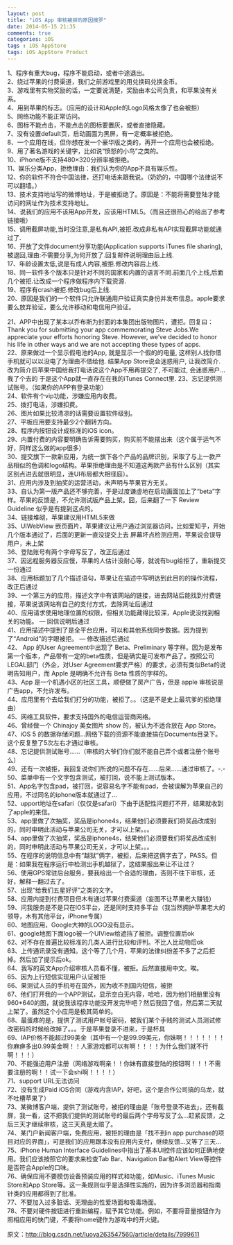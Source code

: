 ```yaml
---
layout: post
title: "iOS App 审核被拒的原因搜罗"
date: 2014-05-15 21:35
comments: true
categories: iOS
tags : iOS AppStore
tags: iOS AppStore Product
---
```


1、程序有重大bug，程序不能启动，或者中途退出。   
2、绕过苹果的付费渠道，我们之前游戏里的用兑换码兑换金币。  
3、游戏里有实物奖励的话，一定要说清楚，奖励由本公司负责，和苹果没有关系。  
4、用到苹果的标志。（应用的设计和Apple的Logo风格太像了也会被拒）  
5、网络功能不能正常访问。    
6、图标不能点击，不能点击的图标要置灰，或者直接隐藏。  
7、没有设置default页，启动画面为黑屏，有一定概率被拒绝。  
8、一个应用在线，但你想在发一个豪华版之类的，再开一个应用也会被拒绝。  
9、用了著名游戏的关键字，比如说“愤怒的小鸟”之类的。  
10、iPhone版不支持480×320分辨率被拒绝。  
11、娱乐分类App，拒绝理由：我们认为你的App不具有娱乐性。  
12、你的软件不符合中国法律，还打电话来跟我说。（奶奶的，中国哪个法律说不可以翻墙。）  
13、技术支持地址写的微博地址，于是被拒绝了。原因是：不能将需要登陆才能访问的网址作为技术支持地址。  
14、说我们的应用不该用App开发，应该用HTML5。（而且还很热心的给出了参考链接哦）  
15、调用截屏功能,当时没注意,是私有API,被拒.改成非私有API实现截屏功能就通过了.  
16、开放了文件document分享功能(Application supports iTunes file sharing),被退回,理由:不需要分享,为何开放了.回复邮件说明理由后上线.  
17、年龄设置太低,说是有成人内容,被拒.修改内容后上线.  
18、同一软件多个版本只是针对不同的国家和内置的语言不同.前面几个上线,后面几个被拒.让改成一个程序做程序内下载资源.  
19、程序有crash被拒.修改bug后上线.  
20、原因是我们的一个软件只允许联通用户验证真实身份并发布信息。apple要求要么放弃验证，要么允许移动和电信用户验证。  
<!-- more -->
21、APP中出现了某本以乔布斯为封面的本集团出版物图片，遭拒。回复曰：Thank you for submitting your app commemorating Steve Jobs.We appreciate your efforts honoring Steve. However, we’ve decided to honor his life in other ways and we are not accepting these types of apps.  
22、原来做过一个显示假电池的App, 就是显示一个假的的电量, 这样别人找你借手机就可以以没电了为理由不借给他. 结果App Store说会迷惑用户, 让我改简介. 改为简介后苹果中国给我打电话说这个App不用再提交了, 不可能过, 会迷惑用户… 我了个去的 于是这个App就一直存在在我的iTunes Connect里.
23、忘记提供测试账号。（如果你的APP有登录功能）  
24、软件有个vip功能，涉嫌应用内收费。  
25、拨打电话，涉嫌扣费。  
26、图片如果比较清凉的话需要设置软件级别。  
27、平板应用要支持最少2个翻转方向。  
28、程序内按钮设计成标准的iOS icon。  
29、内置付费的内容要明确告诉需要购买，购买前不能摆出来（这个属于运气不好，同样这么做的app很多）  
30、提交旗下一款新应用，为统一旗下各个产品的品牌识别，采取了与上一款产品相似的色调和logo结构。苹果拒绝理由是不知道这两款产品有什么区别（其实区别点进去就很明显，连UI布局都大相径庭）。  
31、应用内涉及到抽奖的运营活动，未声明与苹果官方无关。  
33、自认为第一版产品还不够完善，于是过度谦虚地在启动画面加上了“beta”字样。苹果的反馈是，不允许测试版产品上架。囧，后来翻了一下 Review Guideline 似乎是有提到这点的。  
34、链接堆砌，苹果建议用HTML5来做  
35、UIWebView 嵌页面片，苹果建议让用户通过浏览器访问，比如爱知乎，开始几个版本通过了，后面的更新一直没提交上去
屏幕坏点检测应用，苹果说会误导用户，未上架  
36、登陆账号有两个字母写反了，改正后通过  
37、因远程服务器反应慢，苹果的人估计没耐心等，就说有bug给拒了，重新提交一份通过  
38、应用标题加了几个描述语句，苹果让在描述中写明达到此目的的操作流程，改正后通过  
39、一个第三方的应用，描述文字中有该网站的链接，进去网站后能找到付费链接，苹果说该网站有自己的支付方式，去除网址后通过  
40、应用请求使用地理位置的权限，但相关功能藏得比较深，Apple说没找到相关的功能。 — 回信说明后通过  
41、应用描述中提到了是全平台应用，可以和其他系统同步数据。因为提到了“Android”的字眼被拒。 — 修改描述后通过  
42、 App 的User Agreement中出现了 Beta、Preliminary 等字样。因为是发布第一个版本，产品带有一定的beta性质，但是确实是可发布产品了。按照公司LEGAL部门（外企，对User Agreement要求严格）的要求，必须有类似Beta的说明告知用户，而 Apple 是明确不允许有 Beta 性质的字样的。  
43、App 是一个机遇小区的社区工具，顺便做了房产广告，但是 apple 审核说是广告app，不允许发布。  
44、应用里有个去给我们打分的功能，被拒了。。（这是不是史上最坑爹的拒绝理由）  
45、网络工具软件，要求支持国外的电信运营商网络。  
46、曾经做一个 Chinajoy 美女图片 show 的，被认为不适合放在 App Store。  
47、iOS 5 的数据存储问题…网络下载的资源不能直接搞在Documents目录下。这个反复整了5次左右才通过审核。  
48、忘记提供测试账号……（审核的大爷们你们就不能自己弄个或者注册个账号么）  
49、还有一次被拒，我回复说你们所说的问题不存在……后来……通过审核了。-.-  
50、菜单中有一个文字包含测试，被打回，说不能上测试版本。  
51、App名字包含pad，被打回，说容易名字不能有pad，会被误解为苹果自己的应用，不过同名的iphone版本就通过了…  
52、upport地址在safari（仅仅是safari）下由于适配性问题打不开，结果就收到了apple的来信。  
53、app里做了次抽奖，奖品是iphone4s，结果他们必须要我们将奖品改成别的，同时申明此活动与苹果公司无关，才可以上架。。。  
54、app里做了次抽奖，奖品是iphone4s，结果他们必须要我们将奖品改成别的，同时申明此活动与苹果公司无关，才可以上架。。。  
55、在程序的说明信息中有“越狱”俩字，被拒，后来把这俩字去了，PASS。但是：如果我在程序运行中检测出手机越狱了，这结果报出来让不让过？  
56、使用GPS常驻后台服务，要我给出一个合适的理由，否则不往下审核，还好，解释一翻过去了。  
57、出现“给我们五星好评”之类的文字。  
58、应用内提到付费项目但木有通过苹果付费渠道（妄图不让苹果老大赚钱）  
59、问我服务是不是只在IOS平台，还是同时支持多平台（我当然拥护苹果老大的领导，木有其他平台，iPhone专属）  
60、地图应用，Google大神的LOGO没有显示。   
61、google地图下面logo被一个UIView给遮挡了被拒。调整位置后ok  
62、对不存在普遍比较标准的几类人进行比较和评判。不比人比动物后ok  
63、上传通讯录没有通知。这个等了几个月，苹果的法律纠纷差不多了之后拒掉。然后加了提示后ok。  
64、我写的英文App介绍审核人员看不懂，被拒。后然直接用中文。唉。  
65、因为上行短信实现用户认证被拒  
66、果测试人员的手机号在国外，因为收不到国内短信，被拒  
67、他们打开我的一个APP测试，显示空白无内容，哈哈，因为他们相册里没有960*640的图，就说我该程序功能没开发完毕吧？然后我回了信，然后第二天就上架了。虽然这个小应用是极其简单的。  
68、最蛋疼的是，提供了测试用户帐号密码，被我们某个手贱的测试人员测试修改密码的时候给改掉了。。。于是苹果登录不进来，于是杯具    
69、IAP价格不能超过99美金（其中有一个是99.99美元，你妹啊！！！！！！！你麻痹多出0.99美金啊！！人家游戏都可以有啊！！！！为什么我们就不行啊！！！）  
70、不能强迫用户注册（网络游戏啊亲！！你妹有直接登陆的按钮啊！！！不需要注册的啊！！试一下会shi啊！！！！）  
71、support URL无法访问  
72、没有生成Paid iOS合同（游戏内含IAP，好吧，这个是合作公司搞的乌龙，就不吐槽苹果了）  
73、某微博客户端，提供了测试账号，被拒的理由是「账号登录不进去」，还有截屏，我一看，这不把我们提供的测试账号的最后两个字母写反了么…赶紧反馈，之后三天才继续审核，这三天真是太赔了。  
74、某门户新闻客户端，免费应用，被拒的理由是「找不到in app purchase的项目对应的界面」，可是我们的应用跟本没有应用内支付，继续反馈…又等了三天…    
75、iPhone Human Interface Guidelines中指出了基本UI控件应该如何正确地使用。我们应该按照它的要求来检查Tab Bar、Navigation Bar和Alert View等控件是否符合Apple的口味。  
76、确保应用不要模仿设备预装应用的样式和功能，如Music、iTunes Music Store和App Store等。这一条规则似乎是选择性实施的，因为许多浏览器和指南针类的应用都得到了批准。  
77、不要加入过多脏话、无理由的性爱场面和吸毒场面。  
78、不要对硬件按钮进行重新编程，赋予其它功能。例如，不要将音量按钮作为照相应用的快门键，不要将home键作为游戏中的开火键。  

原文：<http://blog.csdn.net/luoya263547560/article/details/7999611>